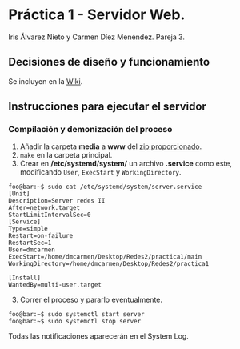 # Práctica 1 - Servidor Web.
Iris Álvarez Nieto y Carmen Díez Menéndez. Pareja 3.

## Decisiones de diseño y funcionamiento

Se incluyen en la [Wiki](../wikis/Práctica-1:-Servidor-Web).

## Instrucciones para ejecutar el servidor
### Compilación y demonización del proceso

1. Añadir la carpeta **media** a **www** del [zip proporcionado](https://moodle.uam.es/mod/resource/view.php?id=1318802).
1. `make` en la carpeta principal.
2. Crear en **/etc/systemd/system/** un archivo **.service** como este, modificando `User`, `ExecStart` y `WorkingDirectory`.
```console
foo@bar:~$ sudo cat /etc/systemd/system/server.service
[Unit]
Description=Server redes II
After=network.target
StartLimitIntervalSec=0
[Service]
Type=simple
Restart=on-failure
RestartSec=1
User=dmcarmen
ExecStart=/home/dmcarmen/Desktop/Redes2/practica1/main
WorkingDirectory=/home/dmcarmen/Desktop/Redes2/practica1

[Install]
WantedBy=multi-user.target
```

3. Correr el proceso y pararlo eventualmente.
```console
foo@bar:~$ sudo systemctl start server
foo@bar:~$ sudo systemctl stop server
```
Todas las notificaciones aparecerán en el System Log.

